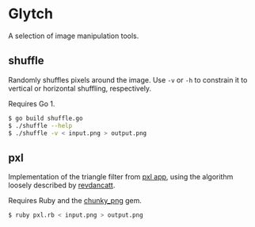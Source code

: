 # Glytch

A selection of image manipulation tools.


## shuffle

Randomly shuffles pixels around the image. Use `-v` or `-h` to constrain it to
vertical or horizontal shuffling, respectively.

Requires Go 1.

``` bash
$ go build shuffle.go
$ ./shuffle --help
$ ./shuffle -v < input.png > output.png
```

## pxl

Implementation of the triangle filter from [pxl app][pxlapp], using the
algorithm loosely described by [revdancatt][rev].

Requires Ruby and the [chunky_png][cpng] gem.

``` bash
$ ruby pxl.rb < input.png > output.png
```

[pxlapp]: http://kohlberger.net/apps/pxl
[rev]:    http://revdancatt.com/2012/03/31/the-pxl-effect-with-javascript-and-canvas-and-maths/
[cpng]:   https://github.com/wvanbergen/chunky_png
